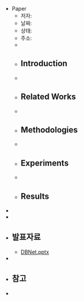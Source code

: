 - Paper
	- 저자:
	- 날짜:
	- 상태:
	- 주소:
	-
	- ## Introduction
	-
	- ## Related Works
	-
	- ## Methodologies
	-
	- ## Experiments
	-
	- ## Results
-
-
- ## 발표자료
	- [DBNet.pptx](../assets/DBNet_1669348910224_0.pptx)
-
- ## 참고
-